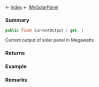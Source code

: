 ← [Index](Api-Index) ← [IMySolarPanel](SpaceEngineers.Game.ModAPI.Ingame.IMySolarPanel)

### Summary

```csharp
public float CurrentOutput { get; }
```

Current output of solar panel in Megawatts

### Returns

### Example

### Remarks

